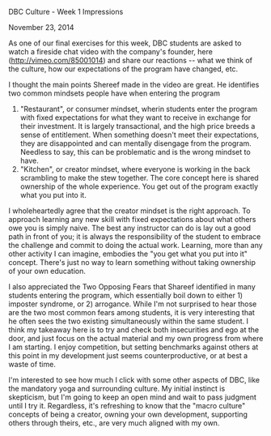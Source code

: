<!-- This template is in markdown, not html, so
  it will not render beautifully when you copy and
  paste it into your github.io site, but it will at
  least be published. Next week you'll be creating a
  blog template using HTML and CSS and you'll be able
  to copy and paste the blog posts from week 1 in there
  to make them pretty next week.

  For now, please replace the title, subtitle (if desired),
  and date with the text you would like. Markdown is pretty
  simple, so you can just feel free to type. =) You'll want
  to delete this chunk of a comment as well. -->


DBC Culture - Week 1 Impressions

November 23, 2014

As one of our final exercises for this week, DBC students are asked to watch a fireside chat video with the company's founder, here (http://vimeo.com/85001014) and share our reactions -- what we think of the culture, how our expectations of the program have changed, etc.

I thought the main points Shereef made in the video are great.  He identifies two common mindsets people have when entering the program
1) "Restaurant", or consumer mindset, wherin students enter the program with fixed expectations for what they want to receive in exchange for their investment.  It is largely transactional, and the high price breeds a sense of entitlement.  When something doesn't meet their expectations, they are disappointed and can mentally disengage from the program.  Needless to say, this can be problematic and is the wrong mindset to have.
2) "Kitchen", or creator mindset, where everyone is working in the back scrambling to make the stew together.  The core concept here is shared ownership of the whole experience.  You get out of the program exactly what you put into it.

I wholeheartedly agree that the creator mindset is the right approach.  To approach learning any new skill with fixed expectations about what others owe you is simply naive.  The best any instructor can do is lay out a good path in front of you; it is always the responsibility of the student to embrace the challenge and commit to doing the actual work.  Learning, more than any other activity I can imagine, embodies the "you get what you put into it" concept.  There's just no way to learn something without taking ownership of your own education.

I also appreciated the Two Opposing Fears that Shareef identified in many students entering the program, which essentially boil down to either 1) imposter syndrome, or 2) arrogance.  While I'm not surprised to hear those are the two most common fears among students, it is very interesting that he often sees the two existing simultaneously within the same student.  I think my takeaway here is to try and check both insecurities and ego at the door, and just focus on the actual material and my own progress from where I am starting.  I enjoy competition, but setting benchmarks against others at this point in my development just seems counterproductive, or at best a waste of time.

I'm interested to see how much I click with some other aspects of DBC, like the mandatory yoga and surrounding culture.  My initial instinct is skepticism, but I'm going to keep an open mind and wait to pass judgment until I try it.  Regardless, it's refreshing to know that the "macro culture" concepts of being a creator, owning your own development, supporting others through theirs, etc., are very much aligned with my own.

